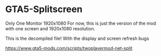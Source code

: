 # GTA5-Splitscreen
Only One Monitor 1920x1080
For now, this is just the version of the mod with one screen and 1920x1080 resolution.

This is the decompiled file! With the display and screen refresh bugs

https://www.gta5-mods.com/scripts/twoplayermod-net-split
